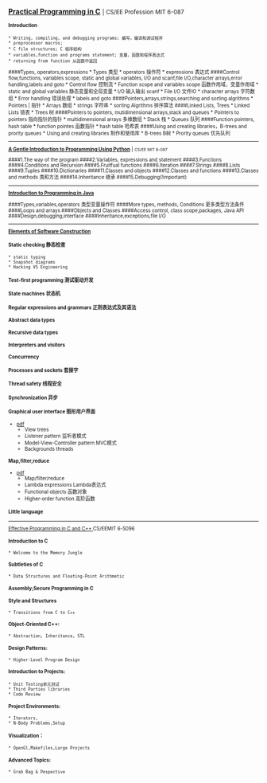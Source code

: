 <a href ="https://ocw.mit.edu/courses/electrical-engineering-and-computer-science/6-087-practical-programming-in-c-january-iap-2010/calendar/
"><b>Practical Programming in C</b></a> <small> | CS/EE Profession MIT 6-087<small>
#### Introduction
    * Writing, compiling, and debugging programs; 编写，编译和调试程序
    * preprocessor macros; 
    * C file structures; C 程序结构
    * variables,function and programs statement; 变量，函数和程序表达式
    * returning from function 从函数中返回
####Types, operators,expressions
    * Types 类型
    * operators 操作符
    * expressions 表达式
####Control flow,functions, variables scope, static and global variables, I/O and scanf,file I/O,character arrays,error handling,labels and goto
    * Control flow 控制流
    * Function scope and variables scope 函数作用域，变量作用域
    * static and global variables 静态变量和全局变量
    * I/O 输入输出 scanf
    * File I/O 文件IO
    * character arrays 字符数组
    * Error handling 错误处理
    * labels and goto
####Pointers,arrays,strings,searching and sorting algrithms
    * Pointers | 指针
    * Arrays 数组
    * strings 字符串
    * sorting Algrithms 排序算法
####Linked Lists, Trees
    * Linked Lists 链表
    * Trees 树
####Pointers to pointers, mutidimensional arrays,stack and queues
    * Pointers to pointers 指向指针的指针
    * multidimensional arrays 多维数组
    * Stack 栈
    * Queues 队列
####Function pointers, hash table
    * function pointes 函数指针
    * hash table  哈希表
####Using and creating libraries，B-trees and prority queues
    * Using and creating libraries 制作和使用库
    * B-trees B树
    * Prority queues 优先队列
<hr>





<a href ="https://ocw.mit.edu/courses/electrical-engineering-and-computer-science/6-189-a-gentle-introduction-to-programming-using-python-january-iap-2011/readings/">
<b>A Gentle Introduction to Programming Using Python</b></a> | <small>CS/EE MIT 6-087</small>

####1.The way of the program
####2.Variables, expressions and statement
####3.Functions
####4.Conditions and Recursion
####5.Fruitfual functions
####6.Iteration
####7.Strings
####8.Lists
####9.Tuples
####10.Dictionaries
####11.Classes and objects
####12.Classes and functions
####13.Classes and methods 类和方法
####14.Inheritance 继承
####15.Debugging(!important)

<hr>
<a href="https://ocw.mit.edu/courses/electrical-engineering-and-computer-science/6-092-introduction-to-programming-in-java-january-iap-2010/lecture-notes/"><b>Introduction to Programming in Java</b></a>

####Types,variables,operators 类型变量操作符
####More types, methods, Conditions 更多类型方法条件
####Loops and arrays
####Objects and Classes
####Access control, class scope,packages, Java API
####Design,debugging,interface
####Inheritance,exceptions,file I/O

<hr>
<a href="https://ocw.mit.edu/courses/electrical-engineering-and-computer-science/6-005-elements-of-software-construction-fall-2011/lecture-notes/"><b>Elements of Software Construction</b></a>

#### Static checking 静态检查
    * static typing
    * Snapshot diagrams
    * Hacking VS Engineering
#### Test-first programming 测试驱动开发
#### State machines 状态机
#### Regular expressions and grammars 正则表达式及其语法
#### Abstract data types
#### Recursive data types
#### Interpreters and visitors
#### Concurrency
#### Processes and sockets 套接字
#### Thread safety 线程安全
#### Synchronization 异步
#### Graphical user interface 图形用户界面
* <a href="https://ocw.mit.edu/courses/electrical-engineering-and-computer-science/6-005-elements-of-software-construction-fall-2011/lecture-notes/MIT6_005F11_lec14.pdf">pdf</a>
    * View trees
    * Listener pattern 监听者模式
    * Model-View-Controller pattern MVC模式
    * Backgrounds threads
#### Map,filter,reduce 
* <a href="https://ocw.mit.edu/courses/electrical-engineering-and-computer-science/6-005-elements-of-software-construction-fall-2011/lecture-notes/MIT6_005F11_lec15.pdf">pdf</a>
    * Map/filter/reduce 
    * Lambda expressions Lambda表达式
    * Functional objects 函数对象
    * Higher-order function 高阶函数
#### Little language

<hr>
<a href="https://ocw.mit.edu/courses/electrical-engineering-and-computer-science/6-s096-effective-programming-in-c-and-c-january-iap-2014/calendar/">Effective Programming in C and C++ </a>
CS/EEMIT 6-S096

#### Introduction to C 
    * Welcome to the Memory Jungle
#### Subtleties of C 
    * Data Structures and Floating-Point Arithmetic
#### Assembly;Secure Programming in C 
#### Style and Structures
    * Transitions from C to C++
#### Object-Oriented C++:
    * Abstraction, Inheritance, STL
#### Design Patterns:
    * Higher-Level Program Design
#### Introduction to Projects:
    * Unit Testing单元测试
    * Third Parties libraries
    * Code Review
#### Project Environments:
    * Iterators,
    * N-Body Problems,Setup
#### Visualization：
    * OpenGl,Makefiles,Large Projects
#### Advanced Topics:
    * Grab Bag & Pespective







